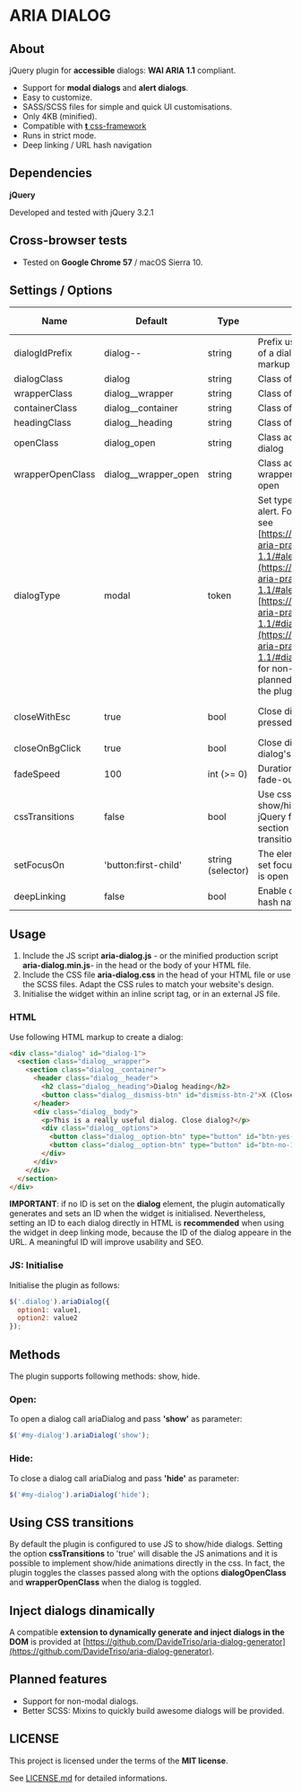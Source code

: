 # ARIA DIALOG

## About

jQuery plugin for **accessible** dialogs: **WAI ARIA 1.1** compliant.

* Support for **modal dialogs** and **alert dialogs**.
* Easy to customize.
* SASS/SCSS files for simple and quick UI customisations.
* Only 4KB (minified).
* Compatible with [**t** css-framework](https://github.com/DavideTriso/t-css-framework)
* Runs in strict mode.
* Deep linking / URL hash navigation

## Dependencies

**jQuery**

Developed and tested with jQuery 3.2.1

## Cross-browser tests

* Tested on **Google Chrome 57** / macOS Sierra 10.


## Settings / Options

Name | Default | Type | Description | Required or optional
-----|---------|------|-------------|----------
dialogIdPrefix | dialog-- | string | Prefix used to generate the id of a dialog, if not set in markup | optional
dialogClass | dialog | string | Class of a dialog element. | optional
wrapperClass | dialog__wrapper | string | Class of a dialog wrapper. | optional
containerClass | dialog__container | string | Class of a dialog container. | optional
headingClass | dialog__heading | string | Class of a dialog heading. | optional
openClass | dialog_open | string | Class added to an open dialog | optional
wrapperOpenClass | dialog__wrapper_open | string | Class added to a dialog wrapper, when the dialog is open | optional
dialogType | modal |  token | Set type of dialog: modal or alert. For more informations see [https://www.w3.org/TR/wai-aria-practices-1.1/#alertdialog](https://www.w3.org/TR/wai-aria-practices-1.1/#alertdialog) and [https://www.w3.org/TR/wai-aria-practices-1.1/#dialog_modal](https://www.w3.org/TR/wai-aria-practices-1.1/#dialog_modal). (Support for non-modal dialog is planned for future verions of the plugin). | optional
closeWithEsc | true | bool | Close dialog when esc key is pressed. | optional (recommended value: true)
closeOnBgClick | true | bool | Close dialog if user clicks on dialog's background | optional
fadeSpeed | 100 | int (>= 0) | Duration of fade-in and fade-out animations. | optional
cssTransitions | false | bool | Use css transitions to show/hide dialog instead of jQuery fade animation. Read section 'Using CSS transitions' for more infos | optional
setFocusOn | 'button:first-child' | string  (selector) | The element of the dialog to set focus on, when the dialog is open | **Required**
deepLinking | false | bool | Enable deep linking / URL hash navigation | optional


## Usage

1. Include the JS script **aria-dialog.js** - or the minified production script **aria-dialog.min.js**-  in the head or the body of your HTML file.
2. Include the CSS file  **aria-dialog.css** in the head of your HTML file or use the SCSS files. Adapt the CSS rules to match your website's design. 
3. Initialise the widget within an inline script tag, or in an external JS file.

### HTML

Use following HTML markup to create a dialog:

```html
<div class="dialog" id="dialog-1">
  <section class="dialog__wrapper">
    <section class="dialog__container">
      <header class="dialog__header">
        <h2 class="dialog__heading">Dialog heading</h2>
        <button class="dialog__dismiss-btn" id="dismiss-btn-2">X (Close)</button>
      </header>
      <div class="dialog__body">
        <p>This is a really useful dialog. Close dialog?</p>
        <div class="dialog__options">
          <button class="dialog__option-btn" type="button" id="btn-yes-1">Yes</button>
          <button class="dialog__option-btn" type="button" id="btn-no-1">No</button>
        </div>
      </div>
    </div>
  </section>
</div>
```

**IMPORTANT**: if no ID is set on the **dialog** element, the plugin automatically generates and sets an ID when the widget is initialised. Nevertheless, setting an ID to each dialog directly in HTML is **recommended** when using the widget in deep linking mode, because the ID of the dialog appeare in the URL. A meaningful ID will improve usability and SEO.

### JS: Initialise

Initialise the plugin as follows:

```javascript
$('.dialog').ariaDialog({
  option1: value1,
  option2: value2
});
```

## Methods

The plugin supports following methods: show, hide.

### Open:

To open a dialog call ariaDialog and pass **'show'** as parameter:

```javascript
$('#my-dialog').ariaDialog('show');
```

### Hide:

To close a dialog call ariaDialog and pass **'hide'** as parameter:

```javascript
$('#my-dialog').ariaDialog('hide');
```

## Using CSS transitions

By default the plugin is configured to use JS to show/hide dialogs. Setting the option **cssTransitions** to 'true' will disable the JS animations and it is possible to implement show/hide animations directly in the css. In fact, the plugin toggles the classes passed along with the options **dialogOpenClass** and **wrapperOpenClass** when the dialog is toggled.

## Inject dialogs dinamically

A compatible **extension to dynamically generate and inject dialogs in the DOM** is provided at [https://github.com/DavideTriso/aria-dialog-generator](https://github.com/DavideTriso/aria-dialog-generator).


## Planned features

* Support for non-modal dialogs.
* Better SCSS: Mixins to quickly build awesome dialogs will be provided.

## LICENSE

This project is licensed under the terms of the **MIT license**.

See [LICENSE.md](LICENSE.md) for detailed informations.
